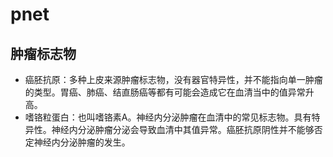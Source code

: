 # pnet
## 肿瘤标志物
- 癌胚抗原：多种上皮来源肿瘤标志物，没有器官特异性，并不能指向单一肿瘤的类型。胃癌、肺癌、结直肠癌等都有可能会造成它在血清当中的值异常升高。
- 嗜铬粒蛋白：也叫嗜铬素A。神经内分泌肿瘤在血清中的常见标志物。具有特异性。神经内分泌肿瘤分泌会导致血清中其值异常。癌胚抗原阴性并不能够否定神经内分泌肿瘤的发生。
